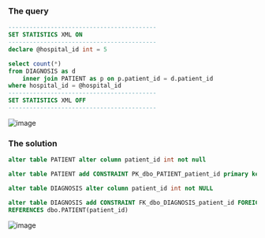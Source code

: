### The query
```sql
------------------------------------------
SET STATISTICS XML ON
------------------------------------------
declare @hospital_id int = 5

select count(*)
from DIAGNOSIS as d
    inner join PATIENT as p on p.patient_id = d.patient_id
where hospital_id = @hospital_id
------------------------------------------
SET STATISTICS XML OFF
------------------------------------------
```
![image](https://github.com/mechtal/plans/blob/master/DIAG_PATIENT.png?raw=true)

### The solution
```sql
alter table PATIENT alter column patient_id int not null

alter table PATIENT add CONSTRAINT PK_dbo_PATIENT_patient_id primary key (patient_id)

alter table DIAGNOSIS alter column patient_id int not NULL

alter table DIAGNOSIS add CONSTRAINT FK_dbo_DIAGNOSIS_patient_id FOREIGN key (patient_id)
REFERENCES dbo.PATIENT(patient_id)
```
![image](https://github.com/mechtal/plans/blob/master/DIAG_PATIENT_result.png?raw=true)
